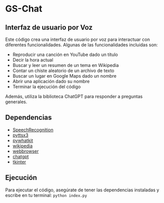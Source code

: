 # GS-Chat



## Interfaz de usuario por Voz

Este código crea una interfaz de usuario por voz para interactuar con diferentes funcionalidades. Algunas de las funcionalidades incluidas son:
- Reproducir una canción en YouTube dado un título
- Decir la hora actual
- Buscar y leer un resumen de un tema en Wikipedia
- Contar un chiste aleatorio de un archivo de texto
- Buscar un lugar en Google Maps dado un nombre
- Abrir una aplicación dado su nombre
- Terminar la ejecución del código

Además, utiliza la biblioteca ChatGPT para responder a preguntas generales.

## Dependencias

- [SpeechRecognition](https://pypi.org/project/SpeechRecognition/)
- [pyttsx3](https://pypi.org/project/pyttsx3/)
- [pywhatkit](https://pypi.org/project/pywhatkit/)
- [wikipedia](https://pypi.org/project/wikipedia/)
- [webbrowser](https://docs.python.org/3/library/webbrowser.html)
- [chatgpt](https://pypi.org/project/chatgpt/)
- [tkinter](https://docs.python.org/3/library/tkinter.html)

## Ejecución
Para ejecutar el código, asegúrate de tener las dependencias instaladas y escribe en tu terminal:
```python index.py```